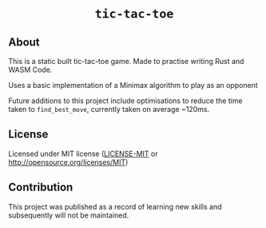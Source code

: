 <div align="center">

  <h1><code>tic-tac-toe</code></h1>

</div>

## About

This is a static built tic-tac-toe game. Made to practise writing Rust and WASM Code.

Uses a basic implementation of a Minimax algorithm to play as an opponent

Future additions to this project include optimisations to reduce the time taken to `find_best_move`, currently taken on average ~120ms.

## License

Licensed under MIT license ([LICENSE-MIT](LICENSE_MIT) or http://opensource.org/licenses/MIT)

## Contribution

This project was published as a record of learning new skills and subsequently will not be maintained.
